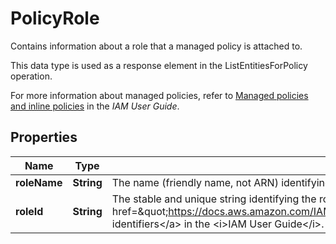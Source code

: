 

# PolicyRole

<p>Contains information about a role that a managed policy is attached to.</p> <p>This data type is used as a response element in the <a>ListEntitiesForPolicy</a> operation. </p> <p>For more information about managed policies, refer to <a href=\"https://docs.aws.amazon.com/IAM/latest/UserGuide/policies-managed-vs-inline.html\">Managed policies and inline policies</a> in the <i>IAM User Guide</i>. </p>

## Properties

| Name | Type | Description | Notes |
|------------ | ------------- | ------------- | -------------|
|**roleName** | **String** | The name (friendly name, not ARN) identifying the role. |  [optional] |
|**roleId** | **String** | The stable and unique string identifying the role. For more information about IDs, see &lt;a href&#x3D;\&quot;https://docs.aws.amazon.com/IAM/latest/UserGuide/reference_identifiers.html\&quot;&gt;IAM identifiers&lt;/a&gt; in the &lt;i&gt;IAM User Guide&lt;/i&gt;. |  [optional] |



